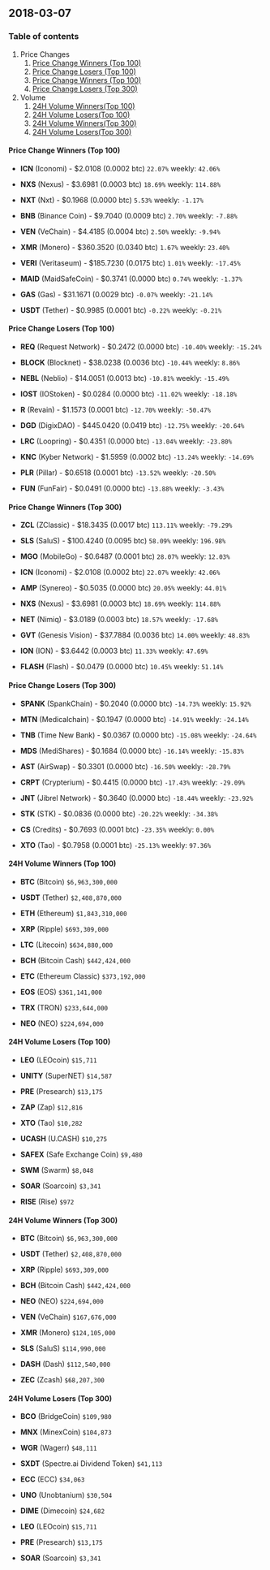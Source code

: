 ## 2018-03-07
### Table of contents
1. Price Changes
	1. [Price Change Winners (Top 100)](#price-change-winners-top-100)
	2. [Price Change Losers (Top 100)](#price-change-losers-top-100)
	1. [Price Change Winners (Top 100)](#price-change-winners-top-300)
	2. [Price Change Losers (Top 300)](#price-change-losers-top-300)
2. Volume
	1. [24H Volume Winners(Top 100)](#24h-volume-winners-top-100)
	2. [24H Volume Losers(Top 100)](#24h-volume-losers-top-100)
	1. [24H Volume Winners(Top 300)](#24h-volume-winners-top-300)
	2. [24H Volume Losers(Top 300)](#24h-volume-losers-top-300)

#### Price Change Winners (Top 100)
* **ICN** (Iconomi) - $2.0108 (0.0002 btc) `22.07%` weekly: `42.06%`

* **NXS** (Nexus) - $3.6981 (0.0003 btc) `18.69%` weekly: `114.88%`

* **NXT** (Nxt) - $0.1968 (0.0000 btc) `5.53%` weekly: `-1.17%`

* **BNB** (Binance Coin) - $9.7040 (0.0009 btc) `2.70%` weekly: `-7.88%`

* **VEN** (VeChain) - $4.4185 (0.0004 btc) `2.50%` weekly: `-9.94%`

* **XMR** (Monero) - $360.3520 (0.0340 btc) `1.67%` weekly: `23.40%`

* **VERI** (Veritaseum) - $185.7230 (0.0175 btc) `1.01%` weekly: `-17.45%`

* **MAID** (MaidSafeCoin) - $0.3741 (0.0000 btc) `0.74%` weekly: `-1.37%`

* **GAS** (Gas) - $31.1671 (0.0029 btc) `-0.07%` weekly: `-21.14%`

* **USDT** (Tether) - $0.9985 (0.0001 btc) `-0.22%` weekly: `-0.21%`


#### Price Change Losers (Top 100)
* **REQ** (Request Network) - $0.2472 (0.0000 btc) `-10.40%` weekly: `-15.24%`

* **BLOCK** (Blocknet) - $38.0238 (0.0036 btc) `-10.44%` weekly: `8.86%`

* **NEBL** (Neblio) - $14.0051 (0.0013 btc) `-10.81%` weekly: `-15.49%`

* **IOST** (IOStoken) - $0.0284 (0.0000 btc) `-11.02%` weekly: `-18.18%`

* **R** (Revain) - $1.1573 (0.0001 btc) `-12.70%` weekly: `-50.47%`

* **DGD** (DigixDAO) - $445.0420 (0.0419 btc) `-12.75%` weekly: `-20.64%`

* **LRC** (Loopring) - $0.4351 (0.0000 btc) `-13.04%` weekly: `-23.80%`

* **KNC** (Kyber Network) - $1.5959 (0.0002 btc) `-13.24%` weekly: `-14.69%`

* **PLR** (Pillar) - $0.6518 (0.0001 btc) `-13.52%` weekly: `-20.50%`

* **FUN** (FunFair) - $0.0491 (0.0000 btc) `-13.88%` weekly: `-3.43%`


#### Price Change Winners (Top 300)
* **ZCL** (ZClassic) - $18.3435 (0.0017 btc) `113.11%` weekly: `-79.29%`

* **SLS** (SaluS) - $100.4240 (0.0095 btc) `58.09%` weekly: `196.98%`

* **MGO** (MobileGo) - $0.6487 (0.0001 btc) `28.07%` weekly: `12.03%`

* **ICN** (Iconomi) - $2.0108 (0.0002 btc) `22.07%` weekly: `42.06%`

* **AMP** (Synereo) - $0.5035 (0.0000 btc) `20.05%` weekly: `44.01%`

* **NXS** (Nexus) - $3.6981 (0.0003 btc) `18.69%` weekly: `114.88%`

* **NET** (Nimiq) - $3.0189 (0.0003 btc) `18.57%` weekly: `-17.68%`

* **GVT** (Genesis Vision) - $37.7884 (0.0036 btc) `14.00%` weekly: `48.83%`

* **ION** (ION) - $3.6442 (0.0003 btc) `11.33%` weekly: `47.69%`

* **FLASH** (Flash) - $0.0479 (0.0000 btc) `10.45%` weekly: `51.14%`


#### Price Change Losers (Top 300)
* **SPANK** (SpankChain) - $0.2040 (0.0000 btc) `-14.73%` weekly: `15.92%`

* **MTN** (Medicalchain) - $0.1947 (0.0000 btc) `-14.91%` weekly: `-24.14%`

* **TNB** (Time New Bank) - $0.0367 (0.0000 btc) `-15.08%` weekly: `-24.64%`

* **MDS** (MediShares) - $0.1684 (0.0000 btc) `-16.14%` weekly: `-15.83%`

* **AST** (AirSwap) - $0.3301 (0.0000 btc) `-16.50%` weekly: `-28.79%`

* **CRPT** (Crypterium) - $0.4415 (0.0000 btc) `-17.43%` weekly: `-29.09%`

* **JNT** (Jibrel Network) - $0.3640 (0.0000 btc) `-18.44%` weekly: `-23.92%`

* **STK** (STK) - $0.0836 (0.0000 btc) `-20.22%` weekly: `-34.38%`

* **CS** (Credits) - $0.7693 (0.0001 btc) `-23.35%` weekly: `0.00%`

* **XTO** (Tao) - $0.7958 (0.0001 btc) `-25.13%` weekly: `97.36%`


#### 24H Volume Winners (Top 100)
* **BTC** (Bitcoin) `$6,963,300,000`

* **USDT** (Tether) `$2,408,870,000`

* **ETH** (Ethereum) `$1,843,310,000`

* **XRP** (Ripple) `$693,309,000`

* **LTC** (Litecoin) `$634,880,000`

* **BCH** (Bitcoin Cash) `$442,424,000`

* **ETC** (Ethereum Classic) `$373,192,000`

* **EOS** (EOS) `$361,141,000`

* **TRX** (TRON) `$233,644,000`

* **NEO** (NEO) `$224,694,000`


#### 24H Volume Losers (Top 100)
* **LEO** (LEOcoin) `$15,711`

* **UNITY** (SuperNET) `$14,587`

* **PRE** (Presearch) `$13,175`

* **ZAP** (Zap) `$12,816`

* **XTO** (Tao) `$10,282`

* **UCASH** (U.CASH) `$10,275`

* **SAFEX** (Safe Exchange Coin) `$9,480`

* **SWM** (Swarm) `$8,048`

* **SOAR** (Soarcoin) `$3,341`

* **RISE** (Rise) `$972`


#### 24H Volume Winners (Top 300)
* **BTC** (Bitcoin) `$6,963,300,000`

* **USDT** (Tether) `$2,408,870,000`

* **XRP** (Ripple) `$693,309,000`

* **BCH** (Bitcoin Cash) `$442,424,000`

* **NEO** (NEO) `$224,694,000`

* **VEN** (VeChain) `$167,676,000`

* **XMR** (Monero) `$124,105,000`

* **SLS** (SaluS) `$114,990,000`

* **DASH** (Dash) `$112,540,000`

* **ZEC** (Zcash) `$68,207,300`


#### 24H Volume Losers (Top 300)
* **BCO** (BridgeCoin) `$109,980`

* **MNX** (MinexCoin) `$104,873`

* **WGR** (Wagerr) `$48,111`

* **SXDT** (Spectre.ai Dividend Token) `$41,113`

* **ECC** (ECC) `$34,063`

* **UNO** (Unobtanium) `$30,504`

* **DIME** (Dimecoin) `$24,682`

* **LEO** (LEOcoin) `$15,711`

* **PRE** (Presearch) `$13,175`

* **SOAR** (Soarcoin) `$3,341`

